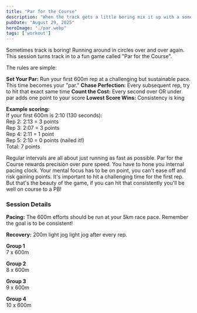 ```yaml
---
title: "Par for the Course"
description: "When the track gets a little boring mix it up with a some games like this golf inspired challenge."
pubDate: "August 29, 2025"
heroImage: "./par.webp"
tags: ['workout']
---
```


Sometimes track is boring! Running around in circles over and over again. This session turns track in to a fun game called "Par for the Course".

The rules are simple:

**Set Your Par:** Run your first 600m rep at a challenging but sustainable pace. This time becomes your "par."
**Chase Perfection:** Every subsequent rep, try to hit that exact same time
**Count the Cost:** Every second over OR under par adds one point to your score
**Lowest Score Wins:** Consistency is king

**Example scoring:**  
If your first 600m is 2:10 (130 seconds):  
Rep 2: 2:13 = 3 points  
Rep 3: 2:07 = 3 points  
Rep 4: 2:11 = 1 point  
Rep 5: 2:10 = 0 points (nailed it!)  
Total: 7 points  

Regular intervals are all about just running as fast as possible. Par for the Course rewards precision over pure speed. You have to hone you internal pacing clock. Your mental focus has to be on point, you can't ease off and risk gaining points. It's important to hit a challenging time for the first rep. But that's the beauty of the game, if you can hit that consistently you'll be well on course to a PB!

### Session Details

**Pacing:** The 600m efforts should be run at your 5km race pace. Remember the goal is to be consistent!

**Recovery:** 200m light jog light jog after every rep.

**Group 1**  
7 x 600m

**Group 2**  
8 x 600m

**Group 3**  
9 x 600m

**Group 4**  
10 x 600m
